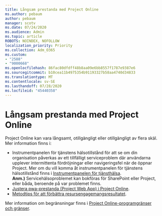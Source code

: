 ```yaml
---
title: Långsam prestanda med Project Online
ms.author: pebaum
author: pebaum
manager: scotv
ms.date: 07/24/2020
ms.audience: Admin
ms.topic: article
ROBOTS: NOINDEX, NOFOLLOW
localization_priority: Priority
ms.collection: Adm_O365
ms.custom:
- "2588"
- "9000668"
ms.openlocfilehash: 86fac80dfdff48b8aa09e6bb8557f1787e9387e6
ms.sourcegitcommit: b10cea11b4975354b91193327b58aa4740d34833
ms.translationtype: MT
ms.contentlocale: sv-SE
ms.lasthandoff: 07/28/2020
ms.locfileid: "45440358"
---
```

# <a name="slow-performance-with-project-online"></a>Långsam prestanda med Project Online

Project Online kan vara långsamt, otillgängligt eller otillgängligt av flera skäl. Mer information finns i:

- Instrumentpanelen för tjänstens hälsotillstånd för att se om din organisation påverkas av ett tillfälligt serviceproblem där användarna upplever intermittenta fördröjningar eller navigeringsfel när de öppnar Project. Mer om du vill komma åt instrumentpanelen för tjänstens hälsotillstånd finns i [Instrumentpanelen för tjänsthälsa](https://admin.microsoft.com/AdminPortal/Home#/servicehealth).</br>
    **Anm.)**  Servicehälsoproblemet kan bokföras för SharePoint eller Project, eller båda, beroende på var problemet finns.
- [Justera pwa-prestanda (Project Web App) i Project Online](https://docs.microsoft.com/projectonline/tune-project-online-performance).
- [Metodtips för att förbättra resursengagemangsresultatet](https://docs.microsoft.com/projectonline/best-practices-to-improve-resource-engagements-performance).

Mer information om begränsningar finns i [Project Online-programgränser och gränser](https://docs.microsoft.com/projectonline/project-online-software-boundaries-and-limits).